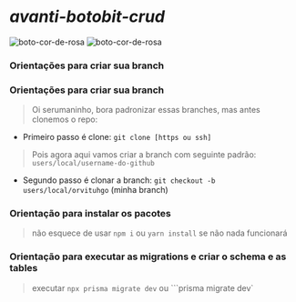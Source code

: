 # _avanti-botobit-crud_
![boto-cor-de-rosa](https://s5.static.brasilescola.uol.com.br/be/2023/08/ilustracao-do-boto-cor-de-rosa-uma-das-lendas-da-regiao-norte-do-brasil.jpeg)
![boto-cor-de-rosa](https://s5.static.brasilescola.uol.com.br/be/2023/08/ilustracao-do-boto-cor-de-rosa-uma-das-lendas-da-regiao-norte-do-brasil.jpeg)

### Orientações para criar sua branch
### Orientações para criar sua branch


> Oi serumaninho, bora padronizar essas branches, mas antes clonemos o repo:

- Primeiro passo é clone: ```git clone [https ou ssh]```

> Pois agora aqui vamos criar a branch com seguinte padrão: ```users/local/username-do-github```

- Segundo passo é clonar a branch: ```git checkout -b users/local/orvituhgo``` (minha branch)

### Orientação para instalar os pacotes
> não esquece de usar ```npm i``` ou ```yarn install``` se não nada funcionará

### Orientação para executar as migrations e criar o schema e as tables
> executar ```npx prisma migrate dev``` ou ```prisma migrate dev`

